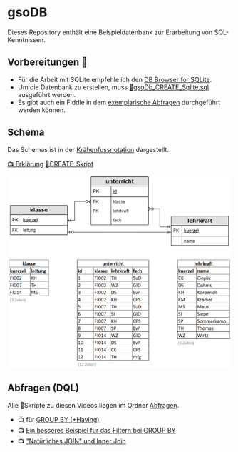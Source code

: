 # gsoDB
Dieses Repository enthält eine Beispieldatenbank zur Erarbeitung von SQL-Kenntnissen.

## Vorbereitungen :rocket:
- Für die Arbeit mit SQLite empfehle ich den [DB Browser for SQLite](https://sqlitebrowser.org/).
- Um die Datenbank zu erstellen, muss  [:page_with_curl:gsoDb_CREATE_Sqlite.sql](https://github.com/gsoTH/gsoDB/blob/main/gsoDb_CREATE_Sqlite.sql) ausgeführt werden. 
- Es gibt auch ein Fiddle in dem [exemplarische Abfragen](https://www.db-fiddle.com/f/4nYLMcZUJD4E94rWvASeKu/0) durchgeführt werden können.


## Schema
Das Schemas ist in der [Krähenfussnotation](https://de.wikipedia.org/wiki/Martin-Notation) dargestellt. 

[:tv: Erklärung](https://web.microsoftstream.com/video/1e2429e0-e25f-4215-b57c-4eb640e2d6e3)
[:page_with_curl:CREATE-Skript](https://github.com/gsoTH/gsoDB/blob/main/gsoDb_CREATE_Sqlite.sql)

![Schema](gsoDb_Schema.drawio.png)


## Abfragen (DQL)
Alle :page_with_curl:Skripte zu diesen Videos liegen im Ordner [Abfragen](https://github.com/gsoTH/gsoDB/tree/main/Abfragen).

- :tv: für [GROUP BY (+Having)](https://web.microsoftstream.com/video/b4babfb5-e806-4178-bfd3-913b779b9858)
- :tv:
[Ein besseres Beispiel für das Filtern bei GROUP BY](https://web.microsoftstream.com/video/eebca250-7cfe-4f88-9b0b-c235dc566d8f)
- :tv: ["Natürliches JOIN" und Inner Join](https://web.microsoftstream.com/video/ecf257e0-5c74-4feb-a04b-6445f60a1e7f)


